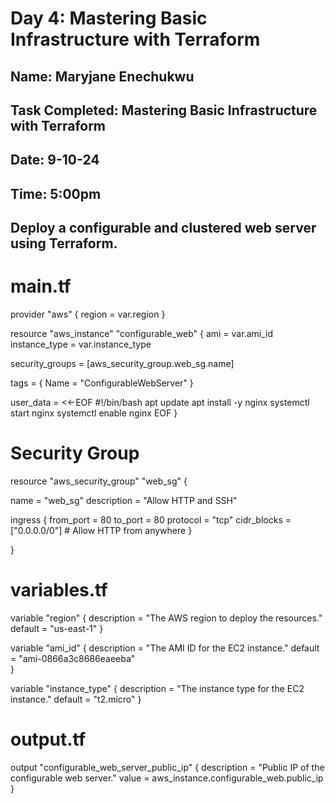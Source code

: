 # Day 4: Mastering Basic Infrastructure with Terraform

## Name: Maryjane Enechukwu
## Task Completed: Mastering Basic Infrastructure with Terraform
## Date: 9-10-24
## Time: 5:00pm

## Deploy a configurable and clustered web server using Terraform.
# main.tf 

provider "aws" {
  region = var.region
}

resource "aws_instance" "configurable_web" {
  ami           = var.ami_id
  instance_type = var.instance_type

  security_groups = [aws_security_group.web_sg.name]

  tags = {
    Name = "ConfigurableWebServer"
  }

  user_data = <<-EOF
              #!/bin/bash
              apt update
              apt install -y nginx
              systemctl start nginx
              systemctl enable nginx
              EOF
}

# Security Group

resource "aws_security_group" "web_sg" {

  name        = "web_sg"
  description = "Allow HTTP and SSH"


  ingress {
    from_port   = 80
    to_port     = 80
    protocol    = "tcp"
    cidr_blocks = ["0.0.0.0/0"] # Allow HTTP from anywhere
  }

}

# variables.tf 
variable "region" {
  description = "The AWS region to deploy the resources."
  default     = "us-east-1"
}

variable "ami_id" {
  description = "The AMI ID for the EC2 instance."
  default     = "ami-0866a3c8686eaeeba"  
}

variable "instance_type" {
  description = "The instance type for the EC2 instance."
  default     = "t2.micro"
}

# output.tf

output "configurable_web_server_public_ip" {
  description = "Public IP of the configurable web server."
  value       = aws_instance.configurable_web.public_ip
}